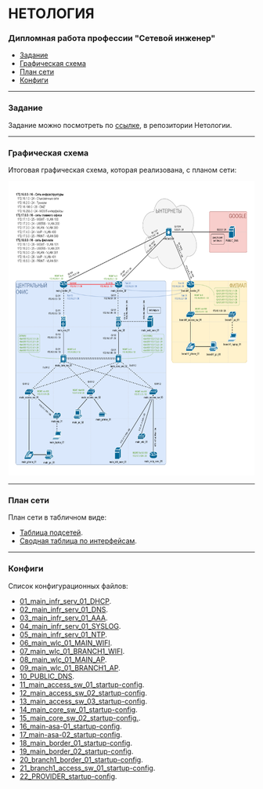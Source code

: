 <h1>  НЕТОЛОГИЯ </h1>
<h3> Дипломная работа профессии "Сетевой инженер" </h3>

- [Задание](#title1)
- [Графическая схема](#title2)
- [План сети](#title3)
- [Конфиги](#title4)

---

<h3> <a id="title1"> Задание </a> </h3>

Задание можно посмотреть по [ссылке](https://github.com/netology-code/ntw-diplom/blob/main/README.md), в репозитории Нетологии.

---

<h3> <a id="title2"> Графическая схема </a> </h3>

Итоговая графическая схема, которая реализована, с планом сети:

<img src="source/layout.png" width="800" height="600">

---

<h3> <a id="title3"> План сети </a> </h3>

План сети в табличном виде:
- [Таблица подсетей](source/subnets.md).
- [Сводная таблица по интерфейсам](source/interfaces.md).

---

<h3> <a id="title4"> Конфиги </a> </h3>

Список конфигурационных файлов:
- [01_main_infr_serv_01_DHCP](configs/01_main_infr_serv_01_DHCP.png).
- [02_main_infr_serv_01_DNS](configs/02_main_infr_serv_01_DNS.png).
- [03_main_infr_serv_01_AAA](configs/03_main_infr_serv_01_AAA.png).
- [04_main_infr_serv_01_SYSLOG](configs/04_main_infr_serv_01_SYSLOG.png).
- [05_main_infr_serv_01_NTP](configs/05_main_infr_serv_01_NTP.png).
- [06_main_wlc_01_MAIN_WIFI](configs/06_main_wlc_01_MAIN_WIFI.png).
- [07_main_wlc_01_BRANCH1_WIFI](configs/07_main_wlc_01_BRANCH1_WIFI.png).
- [08_main_wlc_01_MAIN_AP](configs/08_main_wlc_01_MAIN_AP.png).
- [09_main_wlc_01_BRANCH1_AP](configs/09_main_wlc_01_BRANCH1_AP.png).
- [10_PUBLIC_DNS](configs/10_PUBLIC_DNS.png).
- [11_main_access_sw_01_startup-config](configs/11_main_access_sw_01_startup-config).
- [12_main_access_sw_02_startup-config](configs/12_main_access_sw_02_startup-config).
- [13_main_access_sw_03_startup-config](configs/13_main_access_sw_03_startup-config).
- [14_main_core_sw_01_startup-config](configs/14_main_core_sw_01_startup-config).
- [15_main_core_sw_02_startup-config.](configs/15_main_core_sw_02_startup-config).
- [16_main-asa-01_startup-config](configs/16_main-asa-01_startup-config).
- [17_main-asa-02_startup-config](configs/17_main-asa-02_startup-config).
- [18_main_border_01_startup-config](configs/18_main_border_01_startup-config).
- [19_main_border_02_startup-config](configs/19_main_border_02_startup-config).
- [20_branch1_border_01_startup-config](configs/20_branch1_border_01_startup-config).
- [21_branch1_access_sw_01_startup-config](configs/21_branch1_access_sw_01_startup-config).
- [22_PROVIDER_startup-config](configs/22_PROVIDER_startup-config).

